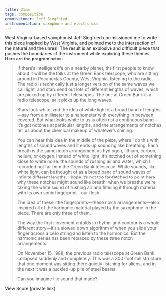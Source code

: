 ```yaml
---
title: 21cm
tags: composition
commissioner: Jeff Siegfried
instrumentation: saxophone and electronics
---
```


West Virginia-based saxophonist Jeff Siegfried commissioned me to write this piece inspired by West Virginia, and pointed me to the intersection of the natural and the unreal. The result is an explosive and difficult piece that pushes the boundaries of the instrument while exploring these themes. Here are the program notes:

>If there’s intelligent life on a nearby planet, the first people to know about it will be the folks at the Green Bank telescope, who are sitting around in Pocahontas County, West Virginia, listening to the radio. The radio is technically just a longer version of the same waves we call light, and stars send out lots of different lengths of waves, which are picked up by different telescopes. The one at Green Bank is a radio telescope, so it picks up the long waves.
>
>Stars look white, and the idea of white light is a broad band of lengths—say from a millimeter to a nanometer with everything in between covered. But what looks white to us is often not a continuous band—it’s got notches at particular lengths, and the arrangements of notches tell us about the chemical makeup of whatever’s shining. 
>
>You can hear this idea in the middle of the piece, where I do this with lengths of sound waves and it ends up sounding like breathing. Each breath is the same notch arrangement as hydrogen, lithium, carbon, helium, or oxygen. Instead of white light, it’s notched out of something close to white noise: the sounds of rushing air and water, which I recorded not far from the Green Bank telescope. White sounds, like white light, can be thought of as a broad band of sound waves of infinite different lengths. I hope it’s not too far-fetched to point here why these notches might sound like breath: when we breathe we’re taking the white sound of rushing air and filtering it through material with its own sonic fingerprint—our flesh. 
>
>The idea of these little fingerprints—these notch arrangements—also inspired all of the harmonic material played by the saxophone in the piece. There are only three of them.
>
>The way the first movement unfolds in rhythm and contour is a whole different story—it’s a slowed down algorithm of when you slide your finger across a cello string and listen to the harmonics. But the harmonic series has been replaced by these three notch arrangements.
>
>On November 15, 1988, the previous radio telescope at Green Bank collapsed suddenly and completely. This was a 300-foot-tall structure that one moment was sitting there quietly listening for aliens, and in the next it was a buckled-up pile of steel beams.
>
>Can you imagine the sound that made?

<div class="button-2">View Score (private link)</div>